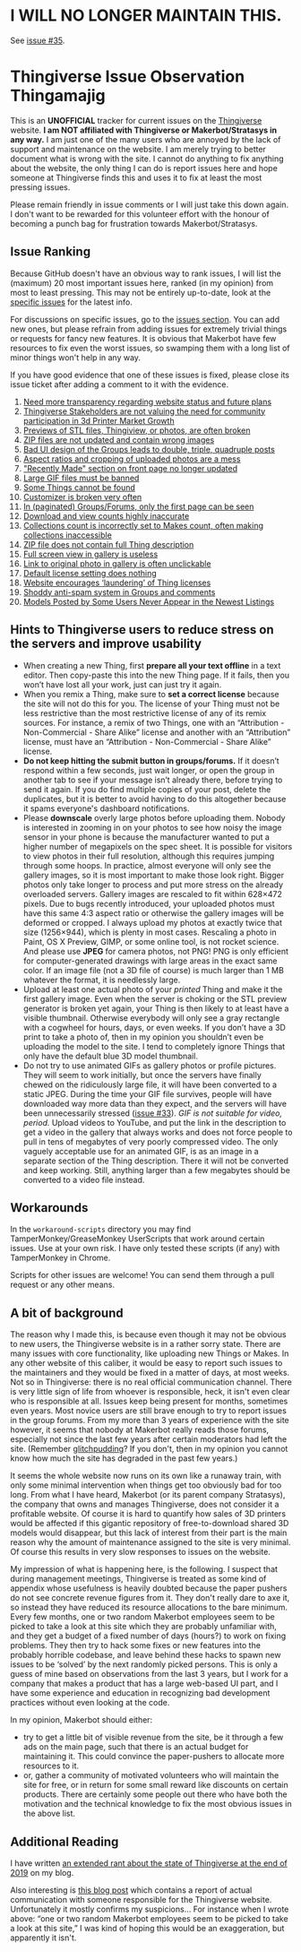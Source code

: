# I WILL NO LONGER MAINTAIN THIS.

See [issue #35](https://github.com/DrLex0/ThingiverseIssues/issues/35).


# Thingiverse Issue Observation Thingamajig

This is an **UNOFFICIAL** tracker for current issues on the [Thingiverse](https://www.thingiverse.com) website. **I am NOT affiliated with Thingiverse or Makerbot/Stratasys in any way.** I am just one of the many users who are annoyed by the lack of support and maintenance on the website. I am merely trying to better document what is wrong with the site. I cannot do anything to fix anything about the website, the only thing I can do is report issues here and hope someone at Thingiverse finds this and uses it to fix at least the most pressing issues.

Please remain friendly in issue comments or I will just take this down again. I don't want to be rewarded for this volunteer effort with the honour of becoming a punch bag for frustration towards Makerbot/Stratasys.


## Issue Ranking

Because GitHub doesn't have an obvious way to rank issues, I will list the (maximum) 20 most important issues here, ranked (in my opinion) from most to least pressing. This may not be entirely up-to-date, look at the [specific issues](https://github.com/DrLex0/ThingiverseIssues/issues) for the latest info.

For discussions on specific issues, go to the [issues section](https://github.com/DrLex0/ThingiverseIssues/issues). You can add new ones, but please refrain from adding issues for extremely trivial things or requests for fancy new features. It is obvious that Makerbot have few resources to fix even the worst issues, so swamping them with a long list of minor things won't help in any way.

If you have good evidence that one of these issues is fixed, please close its issue ticket after adding a comment to it with the evidence.

1. [Need more transparency regarding website status and future plans](https://github.com/DrLex0/ThingiverseIssues/issues/4)
2. [Thingiverse Stakeholders are not valuing the need for community participation in 3d Printer Market Growth](https://github.com/DrLex0/ThingiverseIssues/issues/29)
3. [Previews of STL files, Thingiview, or photos, are often broken](https://github.com/DrLex0/ThingiverseIssues/issues/28)
4. [ZIP files are not updated and contain wrong images](https://github.com/DrLex0/ThingiverseIssues/issues/25)
5. [Bad UI design of the Groups leads to double, triple, quadruple posts](https://github.com/DrLex0/ThingiverseIssues/issues/7)
6. [Aspect ratios and cropping of uploaded photos are a mess](https://github.com/DrLex0/ThingiverseIssues/issues/27)
7. ["Recently Made" section on front page no longer updated](https://github.com/DrLex0/ThingiverseIssues/issues/21)
8. [Large GIF files must be banned](https://github.com/DrLex0/ThingiverseIssues/issues/33)
9. [Some Things cannot be found](https://github.com/DrLex0/ThingiverseIssues/issues/22)
10. [Customizer is broken very often](https://github.com/DrLex0/ThingiverseIssues/issues/5)
11. [In (paginated) Groups/Forums, only the first page can be seen](https://github.com/DrLex0/ThingiverseIssues/issues/6)
12. [Download and view counts highly inaccurate](https://github.com/DrLex0/ThingiverseIssues/issues/19)
13. [Collections count is incorrectly set to Makes count, often making collections inaccessible](https://github.com/DrLex0/ThingiverseIssues/issues/9)
14. [ZIP file does not contain full Thing description](https://github.com/DrLex0/ThingiverseIssues/issues/13)
15. [Full screen view in gallery is useless](https://github.com/DrLex0/ThingiverseIssues/issues/10)
16. [Link to original photo in gallery is often unclickable](https://github.com/DrLex0/ThingiverseIssues/issues/11)
17. [Default license setting does nothing](https://github.com/DrLex0/ThingiverseIssues/issues/14)
18. [Website encourages ‘laundering’ of Thing licenses](https://github.com/DrLex0/ThingiverseIssues/issues/15)
19. [Shoddy anti-spam system in Groups and comments](https://github.com/DrLex0/ThingiverseIssues/issues/16)
20. [Models Posted by Some Users Never Appear in the Newest Listings](https://github.com/DrLex0/ThingiverseIssues/issues/18)


## Hints to Thingiverse users to reduce stress on the servers and improve usability

* When creating a new Thing, first **prepare all your text offline** in a text editor. Then copy-paste this into the new Thing page. If it fails, then you won’t have lost all your work, just can just try it again.
* When you remix a Thing, make sure to **set a correct license** because the site will not do this for you. The license of your Thing must not be less restrictive than the most restrictive license of any of its remix sources. For instance, a remix of two Things, one with an “Attribution - Non-Commercial - Share Alike” license and another with an “Attribution” license, must have an “Attribution - Non-Commercial - Share Alike” license.
* **Do not keep hitting the submit button in groups/forums.** If it doesn’t respond within a few seconds, just wait longer, or open the group in another tab to see if your message isn’t already there, before trying to send it again. If you do find multiple copies of your post, delete the duplicates, but it is better to avoid having to do this altogether because it spams everyone's dashboard notifications.
* Please **downscale** overly large photos before uploading them. Nobody is interested in zooming in on your photos to see how noisy the image sensor in your phone is because the manufacturer wanted to put a higher number of megapixels on the spec sheet. It is possible for visitors to view photos in their full resolution, although this requires jumping through some hoops. In practice, almost everyone will only see the gallery images, so it is most important to make those look right. Bigger photos only take longer to process and put more stress on the already overloaded servers. Gallery images are rescaled to fit within 628×472 pixels. Due to bugs recently introduced, your uploaded photos must have this same 4:3 aspect ratio or otherwise the gallery images will be deformed or cropped. I always upload my photos at exactly twice that size (1256×944), which is plenty in most cases. Rescaling a photo in Paint, OS X Preview, GIMP, or some online tool, is not rocket science. And please use **JPEG** for camera photos, not PNG! PNG is only efficient for computer-generated drawings with large areas in the exact same color. If an image file (not a 3D file of course) is much larger than 1 MB whatever the format, it is needlessly large.
* Upload at least one actual photo of your *printed* Thing and make it the first gallery image. Even when the server is choking or the STL preview generator is broken yet again, your Thing is then likely to at least have a visible thumbnail. Otherwise everybody will only see a gray rectangle with a cogwheel for hours, days, or even weeks. If you don’t have a 3D print to take a photo of, then in my opinion you shouldn’t even be uploading the model to the site. I tend to completely ignore Things that only have the default blue 3D model thumbnail.
* Do not try to use animated GIFs as gallery photos or profile pictures. They will seem to work initially, but once the servers have finally chewed on the ridiculously large file, it will have been converted to a static JPEG. During the time your GIF file survives, people will have downloaded way more data than they expect, and the servers will have been unnecessarily stressed ([issue #33](https://github.com/DrLex0/ThingiverseIssues/issues/33)). *GIF is not suitable for video, period.* Upload videos to YouTube, and put the link in the description to get a video in the gallery that always works and does not force people to pull in tens of megabytes of very poorly compressed video. The only vaguely acceptable use for an animated GIF, is as an image in a separate section of the Thing description. There it will not be converted and keep working. Still, anything larger than a few megabytes should be converted to a video file instead.


## Workarounds

In the `workaround-scripts` directory you may find TamperMonkey/GreaseMonkey UserScripts that work around certain issues. Use at your own risk. I have only tested these scripts (if any) with TamperMonkey in Chrome.

Scripts for other issues are welcome! You can send them through a pull request or any other means.


## A bit of background

The reason why I made this, is because even though it may not be obvious to new users, the Thingiverse website is in a rather sorry state. There are many issues with core functionality, like uploading new Things or Makes. In any other website of this caliber, it would be easy to report such issues to the maintainers and they would be fixed in a matter of days, at most weeks. Not so in Thingiverse: there is no real official communication channel. There is very little sign of life from whoever is responsible, heck, it isn't even clear who is responsible at all. Issues keep being present for months, sometimes even years. Most novice users are still brave enough to try to report issues in the group forums. From my more than 3 years of experience with the site however, it seems that nobody at Makerbot really reads those forums, especially not since the last few years after certain moderators had left the site. (Remember [glitchpudding](https://www.thingiverse.com/glitchpudding/about)? If you don't, then in my opinion you cannot know how much the site has degraded in the past few years.)

It seems the whole website now runs on its own like a runaway train, with only some minimal intervention when things get too obviously bad for too long. From what I have heard, Makerbot (or its parent company Stratasys), the company that owns and manages Thingiverse, does not consider it a profitable website. Of course it is hard to quantify how sales of 3D printers would be affected if this gigantic repository of free-to-download shared 3D models would disappear, but this lack of interest from their part is the main reason why the amount of maintenance assigned to the site is very minimal. Of course this results in very slow responses to issues on the website.

My impression of what is happening here, is the following. I suspect that during management meetings, Thingiverse is treated as some kind of appendix whose usefulness is heavily doubted because the paper pushers do not see concrete revenue figures from it. They don't really dare to axe it, so instead they have reduced its resource allocations to the bare minimum. Every few months, one or two random Makerbot employees seem to be picked to take a look at this site which they are probably unfamiliar with, and they get a budget of a fixed number of days (hours?) to work on fixing problems. They then try to hack some fixes or new features into the probably horrible codebase, and leave behind these hacks to spawn new issues to be ‘solved’ by the next randomly picked persons. This is only a guess of mine based on observations from the last 3 years, but I work for a company that makes a product that has a large web-based UI part, and I have some experience and education in recognizing bad development practices without even looking at the code.

In my opinion, Makerbot should either:
- try to get a little bit of visible revenue from the site, be it through a few ads on the main page, such that there is an actual budget for maintaining it. This could convince the paper-pushers to allocate more resources to it.
- or, gather a community of motivated volunteers who will maintain the site for free, or in return for some small reward like discounts on certain products. There are certainly some people out there who have both the motivation and the technical knowledge to fix the most obvious issues in the above list.


## Additional Reading

I have written [an extended rant about the state of Thingiverse at the end of 2019](https://blobblubblobblog.blogspot.com/2019/12/the-state-of-thingiverse-end-of-2019.html) on my blog.

Also interesting is [this blog post](https://xyzdims.com/2019/11/21/misc-formnext-2019-aka-just-too-much-for-one-day/) which contains a report of actual communication with someone responsible for the Thingiverse website. Unfortunately it mostly confirms my suspicions… For instance when I wrote above: “one or two random Makerbot employees seem to be picked to take a look at this site,” I was kind of hoping this would be an exaggeration, but apparently it isn't.
